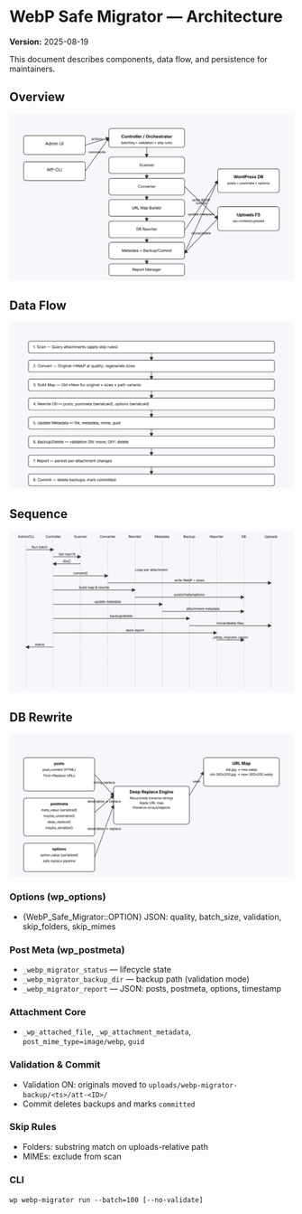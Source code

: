 # WebP Safe Migrator — Architecture

**Version:** 2025-08-19

This document describes components, data flow, and persistence for maintainers.

## Overview
![High-level](diagrams/high-level.svg)

## Data Flow
![Data Flow](diagrams/data-flow.svg)

## Sequence
![Batch Sequence](diagrams/sequence-batch.svg)

## DB Rewrite
![DB Rewrite](diagrams/db-rewrite.svg)

### Options (wp_options)
- {WebP_Safe_Migrator::OPTION} JSON: quality, batch_size, validation, skip_folders, skip_mimes

### Post Meta (wp_postmeta)
- `_webp_migrator_status` — lifecycle state
- `_webp_migrator_backup_dir` — backup path (validation mode)
- `_webp_migrator_report` — JSON: posts, postmeta, options, timestamp

### Attachment Core
- `_wp_attached_file`, `_wp_attachment_metadata`, `post_mime_type=image/webp`, `guid`

### Validation & Commit
- Validation ON: originals moved to `uploads/webp-migrator-backup/<ts>/att-<ID>/`
- Commit deletes backups and marks `committed`

### Skip Rules
- Folders: substring match on uploads-relative path
- MIMEs: exclude from scan

### CLI
`wp webp-migrator run --batch=100 [--no-validate]`
